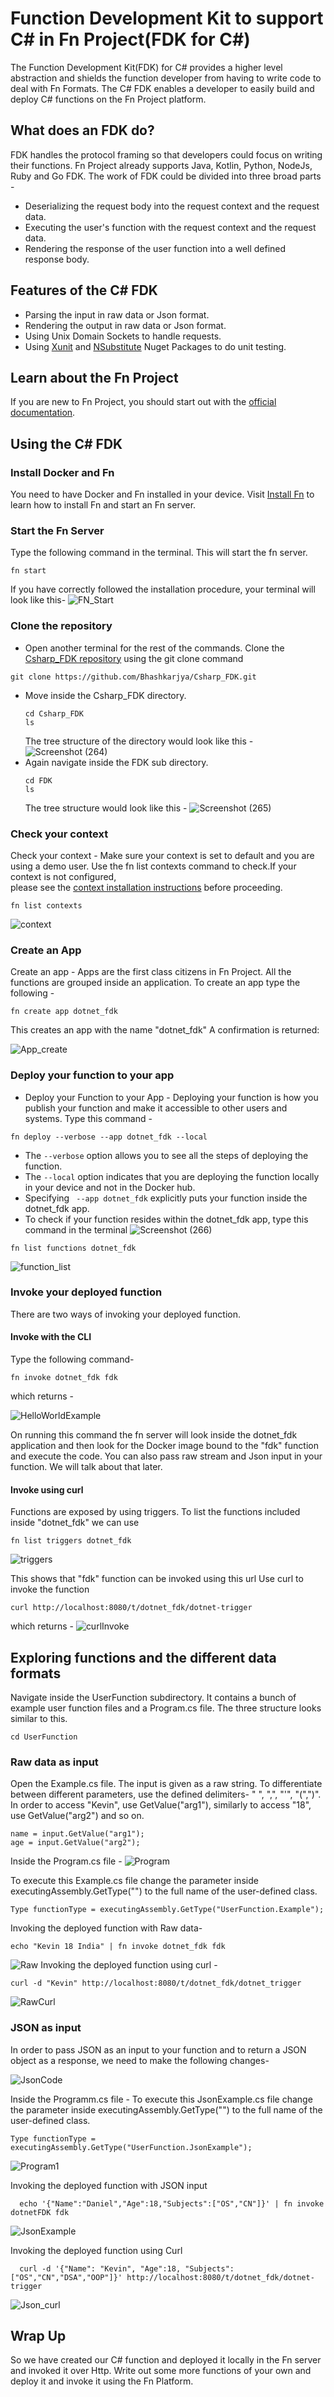 
# Function Development Kit to support C# in Fn Project(FDK for C#)
The Function Development Kit(FDK) for C# provides a higher level abstraction and shields the function developer from having to write code to deal with Fn Formats. The C# FDK
enables a developer to easily build and deploy C# functions on the Fn Project platform.

## What does an FDK do?
FDK handles the protocol framing so that developers could focus on writing their functions. Fn Project already supports Java, Kotlin, Python, NodeJs, Ruby and Go FDK. The work of FDK could be divided into three broad parts - 
- Deserializing the request body into the request context and the request data.
- Executing the user's function with the request context and the request data.
- Rendering the response of the user function into a well defined response body.

## Features of the C# FDK
- Parsing the input in raw data or Json format.
- Rendering the output in raw data or Json format.
- Using Unix Domain Sockets to handle requests.
- Using [Xunit](https://xunit.net/) and [NSubstitute](https://nsubstitute.github.io/help/getting-started/) Nuget Packages to do unit testing.

## Learn about the Fn Project
If you are new to Fn Project, you should start out with the [official documentation](https://fnproject.io/tutorials/).

## Using the C# FDK
  ### Install Docker and Fn
  You need to have Docker and Fn installed in your device. Visit [Install Fn](https://fnproject.io/tutorials/install/) to learn how to install Fn and start an Fn server.
  ### Start the Fn Server
  Type the following command in the terminal. This will start the fn server.
  ```
  fn start
  ```
  If you have correctly followed the installation procedure, your terminal will look like this-
  ![FN_Start](https://user-images.githubusercontent.com/47633270/126521235-4e7e1f18-915c-4dff-9cbc-f1c3eba174e8.PNG)
  
  ### Clone the repository
  - Open another terminal for the rest of the commands. Clone the [Csharp_FDK repository](https://github.com/Bhashkarjya/Csharp_FDK) using the git clone command
  ``` 
  git clone https://github.com/Bhashkarjya/Csharp_FDK.git 
  ```
  - Move inside the Csharp_FDK directory. 
      ```
      cd Csharp_FDK
      ls
      ```
    The tree structure of the directory would look like this - 
    ![Screenshot (264)](https://user-images.githubusercontent.com/47633270/126521511-ab1f87f6-4da3-4d4a-a39d-c6b71eeec9a7.png)
  - Again navigate inside the FDK sub directory.  
    ```
    cd FDK
    ls
    ```
    The tree structure would look like this -
    ![Screenshot (265)](https://user-images.githubusercontent.com/47633270/126521814-ac0ccd75-85ec-4b86-9171-facab45275e4.png)

  ### Check your context
  Check your context - Make sure your context is set to default and you are using a demo user. Use the fn list contexts command to check.If your context is not configured,       
  please see the [context installation instructions](https://github.com/fnproject/tutorials/blob/master/install/README.md#configure-your-context) before proceeding.
  ``` 
  fn list contexts 
  ```
  ![context](https://user-images.githubusercontent.com/47633270/126521857-d8e8a838-4527-4347-b21b-68eed78e20f3.PNG)

  
  ### Create an App
  Create an app - Apps are the first class citizens in Fn Project. All the functions are grouped inside an application. To create an app type the following - 
  ``` 
  fn create app dotnet_fdk
  ```
  This creates an app with the name "dotnet_fdk"
  A confirmation is returned:
  
  ![App_create](https://user-images.githubusercontent.com/47633270/126521903-034745e8-ccd4-48db-84b1-bceb0ba943b8.PNG)

  
  ### Deploy your function to your app
  - Deploy your Function to your App - Deploying your function is how you publish your function and make it accessible to other users and systems. Type this command -
  ``` 
  fn deploy --verbose --app dotnet_fdk --local
  ```
  - The ```--verbose``` option allows you to see all the steps of deploying the function.
  - The ```--local``` option indicates that you are deploying the function locally in your device and not in the Docker hub.
  - Specifying ``` --app dotnet_fdk``` explicitly puts your function inside the dotnet_fdk app.
  - To check if your function resides within the dotnet_fdk app, type this command in the terminal
  ![Screenshot (266)](https://user-images.githubusercontent.com/47633270/126522035-c1206d89-708c-4d3f-90f7-64469c99938c.png)

  ```
  fn list functions dotnet_fdk
  ```
  ![function_list](https://user-images.githubusercontent.com/47633270/126522384-44c736fc-b806-488b-a129-58467857ce46.PNG)

  ### Invoke your deployed function
  There are two ways of invoking your deployed function.
  #### Invoke with the CLI
  Type the following command-
  ```
  fn invoke dotnet_fdk fdk
  ```
  which returns -
  
  ![HelloWorldExample](https://user-images.githubusercontent.com/47633270/126522989-cd561518-596e-43f0-96b7-233c06edc61c.PNG)

  On running this command the fn server will look inside the dotnet_fdk application and then look for the Docker image bound to the "fdk" function and execute the code.
  You can also pass raw stream and Json input in your function. We will talk about that later.
  
  #### Invoke using curl
  Functions are exposed by using triggers. To list the functions included inside "dotnet_fdk" we can use
  ```
  fn list triggers dotnet_fdk
  ```
  ![triggers](https://user-images.githubusercontent.com/47633270/126523521-69cf2291-2896-4ebd-bb49-0fc205c9b692.PNG)

  This shows that "fdk" function can be invoked using this url
  Use curl to invoke the function 
  ```
  curl http://localhost:8080/t/dotnet_fdk/dotnet-trigger
  ```
  which returns - 
  ![curlInvoke](https://user-images.githubusercontent.com/47633270/126523767-a96bff66-048a-48a6-b7b0-d742c30e1e9b.PNG)


## Exploring functions and the different data formats
  Navigate inside the UserFunction subdirectory. It contains a bunch of example user function files and a Program.cs file. The three structure looks 
  similar to this.
  ``` 
  cd UserFunction 
  ```
  ### Raw data as input
  Open the Example.cs file. The input is given as a raw string. To differentiate between different parameters, use the defined delimiters-
  " ", ",", "'", "(",")". 
  In order to access "Kevin", use GetValue("arg1"), similarly to access "18", use GetValue("arg2") and so on.
  ```
  name = input.GetValue("arg1");
  age = input.GetValue("arg2");
  ```
  Inside the Program.cs file - 
  ![Program](https://user-images.githubusercontent.com/47633270/126523984-b388be94-a1af-4549-8c39-b26bb14a36a3.PNG)

  To execute this Example.cs file change the parameter inside executingAssembly.GetType("") to the full name of the user-defined class.
  ```
  Type functionType = executingAssembly.GetType("UserFunction.Example");
  ```
  Invoking the deployed function with Raw data-
  ```
  echo "Kevin 18 India" | fn invoke dotnet_fdk fdk
  ```
  ![Raw](https://user-images.githubusercontent.com/47633270/126524137-1ba318d3-d20f-4fa8-9204-e6f0a855a205.PNG)
  Invoking the deployed function using curl -
  ```
  curl -d "Kevin" http://localhost:8080/t/dotnet_fdk/dotnet_trigger
  ```
  ![RawCurl](https://user-images.githubusercontent.com/47633270/126524429-6a24102c-4463-49db-97ec-8615283172cc.PNG)
  
  ### JSON as input
  In order to pass JSON as an input to your function and to return a JSON object as a response, we need to make the following changes-
  
  ![JsonCode](https://user-images.githubusercontent.com/47633270/126524788-aefe15a4-d627-439f-a352-2cd01b12bff5.PNG)

  Inside the Programm.cs file - 
  To execute this JsonExample.cs file change the parameter inside executingAssembly.GetType("") to the full name of the user-defined class.
  ```
  Type functionType = executingAssembly.GetType("UserFunction.JsonExample");
  ```
  ![Program1](https://user-images.githubusercontent.com/47633270/126524957-69401461-ee2c-4355-abae-04dd9acc19a1.PNG)

  Invoking the deployed function with JSON input
  ```
    echo '{"Name":"Daniel","Age":18,"Subjects":["OS","CN"]}' | fn invoke dotnetFDK fdk 
  ```
  ![JsonExample](https://user-images.githubusercontent.com/47633270/126525001-693f1329-5919-45fa-8c1d-866f4bc7dbd8.PNG)
  
  Invoking the deployed function using Curl
  ```
    curl -d '{"Name": "Kevin", "Age":18, "Subjects": ["OS","CN","DSA","OOP"]}' http://localhost:8080/t/dotnet_fdk/dotnet-trigger
  ```
  ![Json_curl](https://user-images.githubusercontent.com/47633270/126525726-c29cc7ca-59d4-462f-b1e7-d566cf3aebe0.PNG)


  ## Wrap Up
  So we have created our C# function and deployed it locally in the Fn server and invoked it over Http. Write out some more functions of your own and deploy it and invoke it
  using the Fn Platform.
